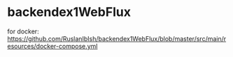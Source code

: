 # backendex1WebFlux

for docker: 
https://github.com/RuslanIbIsh/backendex1WebFlux/blob/master/src/main/resources/docker-compose.yml

